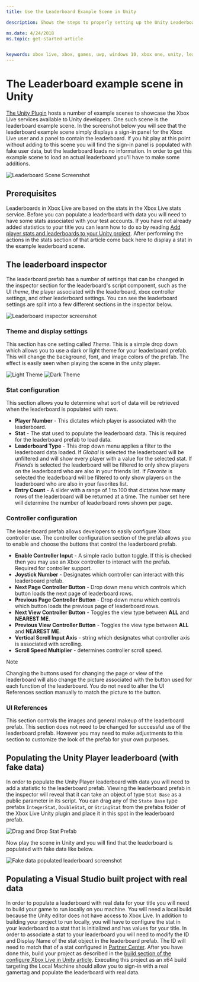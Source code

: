 ```yaml
---
title: Use the Leaderboard Example Scene in Unity

description: Shows the steps to properly setting up the Unity Leaderboard Scene

ms.date: 4/24/2018
ms.topic: get-started-article


keywords: xbox live, xbox, games, uwp, windows 10, xbox one, unity, leaderboards
---
```

# The Leaderboard example scene in Unity

[The Unity Plugin](https://github.com/Microsoft/xbox-live-unity-plugin) hosts a number of example scenes to showcase the Xbox Live services available to Unity developers. One such scene is the leaderboard example scene. In the screenshot below you will see that the leaderboard example scene simply displays a sign-in panel for the Xbox Live user and a panel to contain the leaderboard. If you hit play at this point without adding to this scene you will find the sign-in panel is populated with fake user data, but the leaderboard loads no information. In order to get this example scene to load an actual leaderboard you'll have to make some additions.

![Leaderboard Scene Screenshot](../images/unity/leaderboard-scene-1804.JPG)

## Prerequisites

Leaderboards in Xbox Live are based on the stats in the Xbox Live stats service. Before you can populate a leaderboard with data you will need to have some stats associated with your test accounts. If you have not already added statistics to your title you can learn how to do so by reading [Add player stats and leaderboards to your Unity project](add-stats-and-leaderboards-in-unity.md). After performing the actions in the stats section of that article come back here to display a stat in the example leaderboard scene.

## The leaderboard inspector

The leaderboard prefab has a number of settings that can be changed in the inspector section for the leaderboard's script component, such as the UI *theme*, the player associated with the leaderboard, xbox controller settings, and other leaderboard settings. You can see the leaderboard settings are split into a few different sections in the inspector below.

![Leaderboard inspector screenshot](../images/unity/leaderboard_script_inspector.JPG)

### Theme and display settings

This section has one setting called *Theme*. This is a simple drop down which allows you to use a dark or light theme for your leaderboard prefab. This will change the background, font, and image colors of the prefab. The effect is easily seen when playing the scene in the unity player.

![Light Theme](../images/unity/leaderboard_light_theme.JPG) ![Dark Theme](../images/unity/leaderboard_dark_theme.JPG)

### Stat configuration

This section allows you to determine what sort of data will be retrieved when the leaderboard is populated with rows.

- **Player Number** - This dictates which player is associated with the leaderboard.
- **Stat** - The stat used to populate the leaderboard data. This is required for the leaderboard prefab to load data.
- **Leaderboard Type** - This drop down menu applies a filter to the leaderboard data loaded. If *Global* is selected the leaderboard will be unfiltered and will show every player with a value for the selected stat. If *Friends* is selected the leaderboard will be filtered to only show players on the leaderboard who are also in your friends list. If *Favorite* is selected the leaderboard will be filtered to only show players on the leaderboard who are also in your favorites list.
- **Entry Count** - A slider with a range of 1 to 100 that dictates how many rows of the leaderboard will be returned at a time. The number set here will determine the number of leaderboard rows shown per page.

### Controller configuration

The leaderboard prefab allows developers to easily configure Xbox controller use. The controller configuration section of the prefab allows you to enable and choose the buttons that control the leaderboard prefab.

- **Enable Controller Input** - A simple radio button toggle. If this is checked then you may use an Xbox controller to interact with the prefab. Required for controller support.
- **Joystick Number** - Designates which controller can interact with this leaderboard prefab.
- **Next Page Controller Button** - Drop down menu which controls which button loads the next page of leaderboard rows.
- **Previous Page Controller Button** - Drop down menu which controls which button loads the previous page of leaderboard rows.
- **Next View Controller Button** - Toggles the view type between **ALL** and **NEAREST ME**.
- **Previous View Controller Button** - Toggles the view type between **ALL** and **NEAREST ME**.
- **Vertical Scroll Input Axis** - string which designates what controller axis is associated with scrolling.
- **Scroll Speed Multiplier** - determines controller scroll speed.

> [!NOTE]
> Changing the buttons used for changing the page or view of the leaderboard will also change the picture associated with the button used for each function of the leaderboard. You do not need to alter the UI References section manually to match the picture to the button.

### UI References

This section controls the images and general makeup of the leaderboard prefab. This section does not need to be changed for successful use of the leaderboard prefab. However you may need to make adjustments to this section to customize the look of the prefab for your own purposes.

## Populating the Unity Player leaderboard (with fake data)

In order to populate the Unity Player leaderboard with data you will need to add a statistic to the leaderboard prefab. Viewing the leaderboard prefab in the inspector will reveal that it can take an object of type `Stat Base` as a public parameter in its script. You can drag any of the `State Base` type prefabs `IntegerStat`, `DoubleStat`, or `StringStat` from the prefabs folder of the Xbox Live Unity plugin and place it in this spot in the leaderboard prefab.

![Drag and Drop Stat Prefab](../images/unity/stat-to-leaderbaord-drag.gif)

Now play the scene in Unity and you will find that the leaderboard is populated with fake data like below.

![Fake data populated leaderboard screenshot](../images/unity/leaderboard-fake-data-1804.JPG)

## Populating a Visual Studio built project with real data

In order to populate a leaderboard with real data for your title you will need to build your game to run locally on you machine. You will need a local build because the Unity editor does not have access to Xbox Live. In addition to building your project to run locally, you will have to configure the stat in your leaderboard to a stat that is initialized and has values for your title. In order to associate a stat to your leaderboard you will need to modify the ID and Display Name of the stat object in the leaderboard prefab. The ID will need to match that of a stat configured in [Partner Center](https://partner.microsoft.com/dashboard). After you have done this, build your project as described in the [build section of the configure Xbox Live in Unity article](configure-xbox-live-in-unity.md#build-and-test-the-project). Executing this project as an x64 build targeting the Local Machine should allow you to sign-in with a real gamertag and populate the leaderboard with real data.